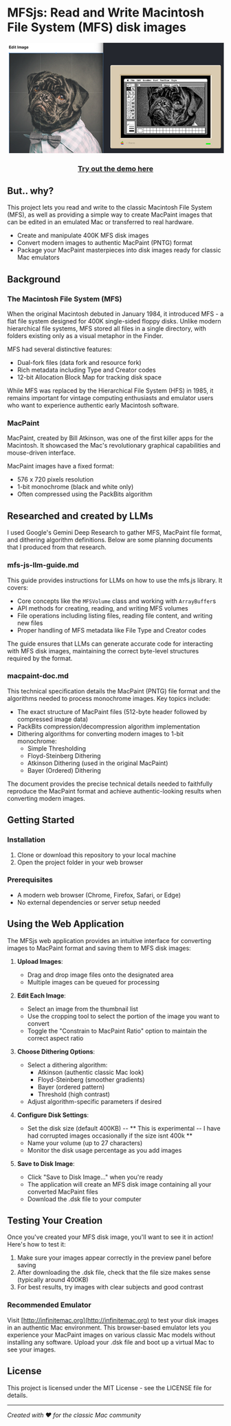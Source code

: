 # MFSjs: Read and Write Macintosh File System (MFS) disk images

![mfsjs header image](./mfsjs.png)
<div align="center">

###  **[Try out the demo here](https://minorbug.github.io/mfsjs/index.html)** 

</div>


## But.. why?

This project lets you read and write to the classic Macintosh File System (MFS), as well as providing a simple way to create MacPaint images that can be edited in an emulated Mac or transferred to real hardware.

- Create and manipulate 400K MFS disk images
- Convert modern images to authentic MacPaint (PNTG) format
- Package your MacPaint masterpieces into disk images ready for classic Mac emulators

## Background

### The Macintosh File System (MFS)

When the original Macintosh debuted in January 1984, it introduced MFS - a flat file system designed for 400K single-sided floppy disks. Unlike modern hierarchical file systems, MFS stored all files in a single directory, with folders existing only as a visual metaphor in the Finder.

MFS had several distinctive features:
- Dual-fork files (data fork and resource fork)
- Rich metadata including Type and Creator codes
- 12-bit Allocation Block Map for tracking disk space

While MFS was replaced by the Hierarchical File System (HFS) in 1985, it remains important for vintage computing enthusiasts and emulator users who want to experience authentic early Macintosh software.

### MacPaint

MacPaint, created by Bill Atkinson, was one of the first killer apps for the Macintosh. It showcased the Mac's revolutionary graphical capabilities and mouse-driven interface.

MacPaint images have a fixed format:
- 576 x 720 pixels resolution
- 1-bit monochrome (black and white only)
- Often compressed using the PackBits algorithm

## Researched and created by LLMs

I used Google's Gemini Deep Research to gather MFS, MacPaint file format, and dithering algorithm definitions. Below are some planning documents that I produced from that research.

### mfs-js-llm-guide.md

This guide provides instructions for LLMs on how to use the mfs.js library. It covers:

- Core concepts like the `MFSVolume` class and working with `ArrayBuffer`s
- API methods for creating, reading, and writing MFS volumes
- File operations including listing files, reading file content, and writing new files
- Proper handling of MFS metadata like File Type and Creator codes

The guide ensures that LLMs can generate accurate code for interacting with MFS disk images, maintaining the correct byte-level structures required by the format.

### macpaint-doc.md

This technical specification details the MacPaint (PNTG) file format and the algorithms needed to process monochrome images. Key topics include:

- The exact structure of MacPaint files (512-byte header followed by compressed image data)
- PackBits compression/decompression algorithm implementation
- Dithering algorithms for converting modern images to 1-bit monochrome:
  - Simple Thresholding
  - Floyd-Steinberg Dithering
  - Atkinson Dithering (used in the original MacPaint)
  - Bayer (Ordered) Dithering

The document provides the precise technical details needed to faithfully reproduce the MacPaint format and achieve authentic-looking results when converting modern images.

## Getting Started

### Installation

1. Clone or download this repository to your local machine
2. Open the project folder in your web browser

### Prerequisites

- A modern web browser (Chrome, Firefox, Safari, or Edge)
- No external dependencies or server setup needed

## Using the Web Application

The MFSjs web application provides an intuitive interface for converting images to MacPaint format and saving them to MFS disk images:

1. **Upload Images**:
   - Drag and drop image files onto the designated area
   - Multiple images can be queued for processing

2. **Edit Each Image**:
   - Select an image from the thumbnail list
   - Use the cropping tool to select the portion of the image you want to convert
   - Toggle the "Constrain to MacPaint Ratio" option to maintain the correct aspect ratio

3. **Choose Dithering Options**:
   - Select a dithering algorithm:
     - Atkinson (authentic classic Mac look)
     - Floyd-Steinberg (smoother gradients)
     - Bayer (ordered pattern)
     - Threshold (high contrast)
   - Adjust algorithm-specific parameters if desired

4. **Configure Disk Settings**:
   - Set the disk size (default 400KB) -- ** This is experimental -- I have had corrupted images occasionally if the size isnt 400k **
   - Name your volume (up to 27 characters)
   - Monitor the disk usage percentage as you add images

5. **Save to Disk Image**:
   - Click "Save to Disk Image..." when you're ready
   - The application will create an MFS disk image containing all your converted MacPaint files
   - Download the .dsk file to your computer

## Testing Your Creation

Once you've created your MFS disk image, you'll want to see it in action! Here's how to test it:

1. Make sure your images appear correctly in the preview panel before saving
2. After downloading the .dsk file, check that the file size makes sense (typically around 400KB)
3. For best results, try images with clear subjects and good contrast

### Recommended Emulator

Visit [http://infinitemac.org](http://infinitemac.org) to test your disk images in an authentic Mac environment. This browser-based emulator lets you experience your MacPaint images on various classic Mac models without installing any software. Upload your .dsk file and boot up a virtual Mac to see your images.

## License

This project is licensed under the MIT License - see the LICENSE file for details.

---
*Created with ♥ for the classic Mac community*
